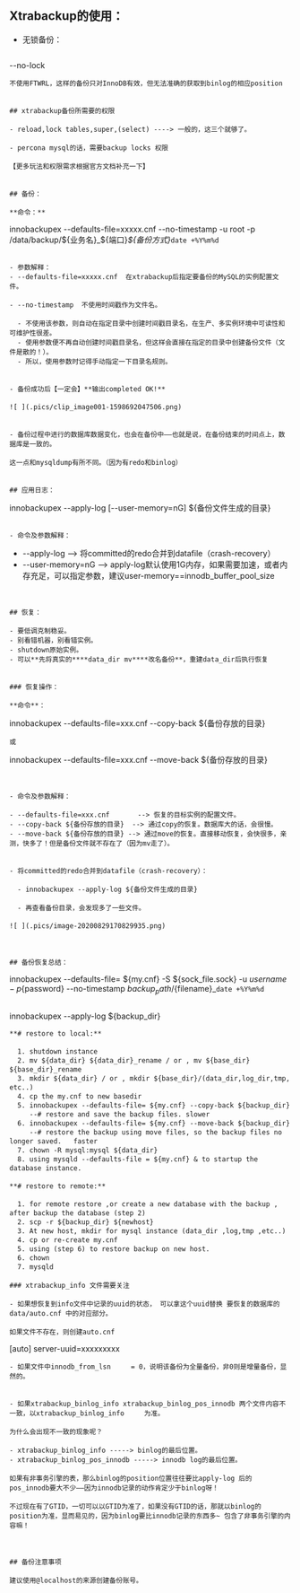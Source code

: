 ## Xtrabackup的使用：

- 无锁备份：
  ```
--no-lock
  ```
不使用FTWRL，这样的备份只对InnoDB有效，但无法准确的获取到binlog的相应position


## xtrabackup备份所需要的权限

- reload,lock tables,super,(select) ----> 一般的，这三个就够了。

- percona mysql的话，需要backup locks 权限

【更多玩法和权限需求根据官方文档补充一下】


## 备份：

**命令：**

  ```
innobackupex --defaults-file=xxxxx.cnf --no-timestamp -u root -p /data/backup/${业务名}_${端口}_${备份方式}_`date +%Y%m%d`
  ```

- 参数解释：
  - --defaults-file=xxxxx.cnf  在xtrabackup后指定要备份的MySQL的实例配置文件。

  - --no-timestamp  不使用时间戳作为文件名。

    - 不使用该参数，则自动在指定目录中创建时间戳目录名，在生产、多实例环境中可读性和可维护性很差。
    - 使用参数便不再自动创建时间戳目录名，但这样会直接在指定的目录中创建备份文件（文件是散的！）。
    - 所以，使用参数时记得手动指定一下目录名规则。


- 备份成功后【一定会】**输出completed OK!**

![ ](.pics/clip_image001-1598692047506.png)


- 备份过程中进行的数据库数据变化，也会在备份中——也就是说，在备份结束的时间点上，数据库是一致的。

这一点和mysqldump有所不同。（因为有redo和binlog）


## 应用日志：
  ```
innobackupex --apply-log [--user-memory=nG] ${备份文件生成的目录} 
  ```

- 命令及参数解释：
  ```
  - --apply-log                --> 将committed的redo合并到datafile（crash-recovery）
  - --user-memory=nG         --> apply-log默认使用1G内存，如果需要加速，或者内存充足，可以指定参数，建议user-memory==innodb_buffer_pool_size
  ```


## 恢复：

- 要低调克制稳妥。
- 别看错机器，别看错实例。
- shutdown原始实例。
- 可以**先将真实的****data_dir mv****改名备份**，重建data_dir后执行恢复


### 恢复操作：

**命令**：
  ```
innobackupex --defaults-file=xxx.cnf --copy-back ${备份存放的目录} 
  ```
或 
  ```
innobackupex --defaults-file=xxx.cnf --move-back ${备份存放的目录}
  ```


- 命令及参数解释：

  - --defaults-file=xxx.cnf       --> 恢复的目标实例的配置文件。
  - --copy-back ${备份存放的目录}  --> 通过copy的恢复。数据库大的话，会很慢。
  - --move-back ${备份存放的目录} --> 通过move的恢复。直接移动恢复，会快很多，亲测，快多了！但是备份文件就不存在了（因为mv走了）。


- 将committed的redo合并到datafile（crash-recovery）：

    - innobackupex --apply-log ${备份文件生成的目录}  

    - 再查看备份目录，会发现多了一些文件。

![ ](.pics/image-20200829170829935.png)

  

## 备份恢复总结：

```
innobackupex --defaults-file= ${my.cnf} -S ${sock_file.sock} -u ${username} -p${password} --no-timestamp ${backup_path}/${filename}_`date +%Y%m%d`
```

```
innobackupex --apply-log ${backup_dir}
```
**# restore to local:**

  1. shutdown instance
  2. mv ${data_dir} ${data_dir}_rename / or , mv ${base_dir} ${base_dir}_rename
  3. mkdir ${data_dir} / or , mkdir ${base_dir}/(data_dir,log_dir,tmp, etc..)
  4. cp the my.cnf to new basedir
  5. innobackupex --defaults-file= ${my.cnf} --copy-back ${backup_dir}
     --# restore and save the backup files. slower
  6. innobackupex --defaults-file= ${my.cnf} --move-back ${backup_dir}     
     --# restore the backup using move files, so the backup files no longer saved.   faster
  7. chown -R mysql:mysql ${data_dir}
  8. using mysqld --defaults-file = ${my.cnf} & to startup the database instance.

**# restore to remote:**

  1. for remote restore ,or create a new database with the backup , after backup the database (step 2)
  2. scp -r ${backup_dir} ${newhost}
  3. At new host, mkdir for mysql instance (data_dir ,log,tmp ,etc..)
  4. cp or re-create my.cnf 
  5. using (step 6) to restore backup on new host.
  6. chown
  7. mysqld

### xtrabackup_info 文件需要关注

- 如果想恢复到info文件中记录的uuid的状态， 可以拿这个uuid替换 要恢复的数据库的data/auto.cnf 中的对应部分。

如果文件不存在，则创建auto.cnf
  ```
[auto]
server-uuid=xxxxxxxxx
  ```
- 如果文件中innodb_from_lsn     = 0，说明该备份为全量备份，非0则是增量备份，显然的。


- 如果xtrabackup_binlog_info xtrabackup_binlog_pos_innodb 两个文件内容不一致，以xtrabackup_binlog_info     为准。

为什么会出现不一致的现象呢？

- xtrabackup_binlog_info -----> binlog的最后位置。
- xtrabackup_binlog_pos_innodb -----> innodb log的最后位置。

如果有非事务引擎的表，那么binlog的position位置往往要比apply-log 后的pos_innodb要大不少——因为innodb记录的动作肯定少于binlog呀！

不过现在有了GTID，一切可以以GTID为准了，如果没有GTID的话，那就以binlog的position为准，显而易见的，因为binlog要比innodb记录的东西多~ 包含了非事务引擎的内容嘛！

 

## 备份注意事项

建议使用@localhost的来源创建备份账号。
